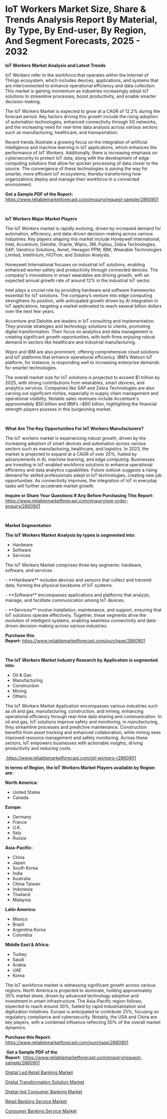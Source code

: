 <p><h1>IoT Workers Market Size, Share & Trends Analysis Report By Material, By Type, By End-user, By Region, And Segment Forecasts, 2025 - 2032</h1></p><p><strong>IoT Workers Market Analysis and Latest Trends</strong></p>
<p><p>IoT Workers refer to the workforce that operates within the Internet of Things ecosystem, which includes devices, applications, and systems that are interconnected to enhance operational efficiency and data collection. This market is gaining momentum as industries increasingly adopt IoT solutions to streamline processes, boost productivity, and enable smarter decision-making.</p><p>The IoT Workers Market is expected to grow at a CAGR of 12.2% during the forecast period. Key factors driving this growth include the rising adoption of automation technologies, enhanced connectivity through 5G networks, and the increasing need for real-time data analysis across various sectors such as manufacturing, healthcare, and transportation. </p><p>Recent trends illustrate a growing focus on the integration of artificial intelligence and machine learning in IoT applications, which enhances the performance of IoT Workers. Additionally, there is increasing emphasis on cybersecurity to protect IoT data, along with the development of edge computing solutions that allow for quicker processing of data closer to the source. The convergence of these technologies is paving the way for smarter, more efficient IoT ecosystems, thereby transforming how organizations deploy and manage their workforce in a connected environment.</p></p>
<p><strong>Get a Sample PDF of the Report:&nbsp;</strong> <a href="https://www.reliablemarketforecast.com/enquiry/request-sample/2860901?utm_campaign=1134&utm_medium=2&utm_source=Github&utm_content=ia&utm_term=12032025&utm_id=iot-workers">https://www.reliablemarketforecast.com/enquiry/request-sample/2860901</a></p>
<p>&nbsp;</p>
<p><strong>IoT Workers Major Market Players</strong></p>
<p><p>The IoT Workers market is rapidly evolving, driven by increased demand for automation, efficiency, and data-driven decision-making across various industries. Key players shaping this market include Honeywell International, Intel, Accenture, Deloitte, Oracle, Wipro, 3M, Fujitsu, Zebra Technologies, SAP, Vandrico Solutions, Avnet, Hexagon PPM, IBM, Wearable Technologies Limited, Intellinium, hIOTron, and Solution Analysts.</p><p>Honeywell International focuses on industrial IoT solutions, enabling enhanced worker safety and productivity through connected devices. The company's innovations in smart wearables are driving growth, with an expected annual growth rate of around 12% in the industrial IoT sector.</p><p>Intel plays a crucial role by providing hardware and software frameworks essential for IoT solutions. The company’s venture into edge computing strengthens its position, with anticipated growth driven by AI integration in IoT applications, targeting a market estimated to reach several billion dollars over the next few years.</p><p>Accenture and Deloitte are leaders in IoT consulting and implementation. They provide strategies and technology solutions to clients, promoting digital transformation. Their focus on analytics and data management is creating significant growth opportunities, with both firms enjoying robust demand in sectors like healthcare and industrial manufacturing.</p><p>Wipro and IBM are also prominent, offering comprehensive cloud solutions and IoT platforms that enhance operational efficiency. IBM’s Watson IoT platform, for instance, is responding well to increasing enterprise demands for smarter technologies.</p><p>The overall market size for IoT solutions is projected to exceed $1 trillion by 2025, with strong contributions from wearables, smart devices, and analytics services. Companies like SAP and Zebra Technologies are also carving out significant niches, especially in supply chain management and operational visibility. Notable sales revenues include Accenture's approximately $50 billion and IBM’s ~$60 billion, highlighting the financial strength players possess in this burgeoning market.</p></p>
<p>&nbsp;</p>
<p><strong>What Are The Key Opportunities For IoT Workers Manufacturers?</strong></p>
<p><p>The IoT workers market is experiencing robust growth, driven by the increasing adoption of smart devices and automation across various sectors such as manufacturing, healthcare, and logistics. In 2023, the market is projected to expand at a CAGR of over 25%, fueled by advancements in AI, machine learning, and edge computing. Businesses are investing in IoT-enabled workforce solutions to enhance operational efficiency and data analytics capabilities. Future outlook suggests a rising demand for skilled professionals adept in IoT technologies, creating new job opportunities. As connectivity improves, the integration of IoT in everyday tasks will further accelerate market growth.</p></p>
<p><strong>Inquire or Share Your Questions If Any Before Purchasing This Report:</strong> <a href="https://www.reliablemarketforecast.com/enquiry/pre-order-enquiry/2860901?utm_campaign=1134&utm_medium=2&utm_source=Github&utm_content=ia&utm_term=12032025&utm_id=iot-workers">https://www.reliablemarketforecast.com/enquiry/pre-order-enquiry/2860901</a></p>
<p>&nbsp;</p>
<p><strong>Market Segmentation</strong></p>
<p><strong>The IoT Workers Market Analysis by types is segmented into:</strong></p>
<p><ul><li>Hardware</li><li>Software</li><li>Services</li></ul></p>
<p><p>The IoT Workers Market comprises three key segments: hardware, software, and services. </p><p>- **Hardware** includes devices and sensors that collect and transmit data, forming the physical backbone of IoT systems. </p><p>- **Software** encompasses applications and platforms that analyze, manage, and facilitate communication among IoT devices. </p><p>- **Services** involve installation, maintenance, and support, ensuring that IoT solutions operate effectively. Together, these segments drive the evolution of intelligent systems, enabling seamless connectivity and data-driven decision-making across various industries.</p></p>
<p><strong>Purchase this Report:&nbsp;</strong><a href="https://www.reliablemarketforecast.com/purchase/2860901?utm_campaign=1134&utm_medium=2&utm_source=Github&utm_content=ia&utm_term=12032025&utm_id=iot-workers">https://www.reliablemarketforecast.com/purchase/2860901</a></p>
<p>&nbsp;</p>
<p><strong>The IoT Workers Market Industry Research by Application is segmented into:</strong></p>
<p><ul><li>Oil & Gas</li><li>Manufacturing</li><li>Construction</li><li>Mining</li><li>Others</li></ul></p>
<p><p>The IoT Workers Market Application encompasses various industries such as oil and gas, manufacturing, construction, and mining, enhancing operational efficiency through real-time data sharing and communication. In oil and gas, IoT solutions improve safety and monitoring; in manufacturing, they streamline processes and predictive maintenance. Construction benefits from asset tracking and enhanced collaboration, while mining sees improved resource management and safety monitoring. Across these sectors, IoT empowers businesses with actionable insights, driving productivity and reducing costs.</p></p>
<p><a href="https://www.reliablemarketforecast.com/iot-workers-r2860901?utm_campaign=1134&utm_medium=2&utm_source=Github&utm_content=ia&utm_term=12032025&utm_id=iot-workers">&nbsp;https://www.reliablemarketforecast.com/iot-workers-r2860901</a></p>
<p><strong>In terms of Region, the IoT Workers Market Players available by Region are:</strong></p>
<p>
    <p> <strong> North America: </strong>
        <ul>
            <li>United States</li>
            <li>Canada</li>
        </ul>
        </p> 
    <p> <strong> Europe: </strong>
        <ul>
            <li>Germany</li>
            <li>France</li>
            <li>U.K.</li>
            <li>Italy</li>
            <li>Russia</li>
        </ul>
        </p> 
    <p> <strong> Asia-Pacific: </strong>
        <ul>
            <li>China</li>
            <li>Japan</li>
            <li>South Korea</li>
            <li>India</li>
            <li>Australia</li>
            <li>China Taiwan</li>
            <li>Indonesia</li>
            <li>Thailand</li>
            <li>Malaysia</li>
        </ul>
        </p> 
    <p> <strong> Latin America: </strong>
        <ul>
            <li>Mexico</li>
            <li>Brazil</li>
            <li>Argentina Korea</li>
            <li>Colombia</li>
        </ul>
        </p> 
    <p> <strong> Middle East & Africa: </strong>
        <ul>
            <li>Turkey</li>
            <li>Saudi</li>
            <li>Arabia</li>
            <li>UAE</li>
            <li>Korea</li>
        </ul>
    </p>
    </p>
<p><p>The IoT workforce market is witnessing significant growth across various regions. North America is projected to dominate, holding approximately 35% market share, driven by advanced technology adoption and investment in smart infrastructure. The Asia-Pacific region follows, expected to reach around 30%, fueled by rapid industrialization and digitization initiatives. Europe is anticipated to contribute 25%, focusing on regulatory compliance and cybersecurity. Notably, the USA and China are key players, with a combined influence reflecting 50% of the overall market dynamics.</p></p>
<p><strong>Purchase this Report: </strong><a href="https://www.reliablemarketforecast.com/purchase/2860901?utm_campaign=1134&utm_medium=2&utm_source=Github&utm_content=ia&utm_term=12032025&utm_id=iot-workers">https://www.reliablemarketforecast.com/purchase/2860901</a></p>
<p>&nbsp;<strong>Get a Sample PDF of the Report:&nbsp;&nbsp;</strong><a href="https://www.reliablemarketforecast.com/enquiry/request-sample/2860901?utm_campaign=1134&utm_medium=2&utm_source=Github&utm_content=ia&utm_term=12032025&utm_id=iot-workers">https://www.reliablemarketforecast.com/enquiry/request-sample/2860901</a></p>
<p><strong></strong></p>
<p><p><a href="https://github.com/kuziaaring40/Market-Research-Report-List-1/blob/main/digital-led-retail-banking-market.md?utm_campaign=1134&utm_medium=2&utm_source=Github&utm_content=ia&utm_term=12032025&utm_id=iot-workers">Digital Led Retail Banking Market</a></p><p><a href="https://github.com/alablisepah/Market-Research-Report-List-1/blob/main/digital-transformation-solution-market.md?utm_campaign=1134&utm_medium=2&utm_source=Github&utm_content=ia&utm_term=12032025&utm_id=iot-workers">Digital Transformation Solution Market</a></p><p><a href="https://github.com/hoganemken50/Market-Research-Report-List-1/blob/main/digital-led-consumer-banking-market.md?utm_campaign=1134&utm_medium=2&utm_source=Github&utm_content=ia&utm_term=12032025&utm_id=iot-workers">Digital-led Consumer Banking Market</a></p><p><a href="https://github.com/bauzolesco/Market-Research-Report-List-1/blob/main/retail-banking-service-market.md?utm_campaign=1134&utm_medium=2&utm_source=Github&utm_content=ia&utm_term=12032025&utm_id=iot-workers">Retail Banking Service Market</a></p><p><a href="https://github.com/ujanoandryvw/Market-Research-Report-List-1/blob/main/consumer-banking-service-market.md?utm_campaign=1134&utm_medium=2&utm_source=Github&utm_content=ia&utm_term=12032025&utm_id=iot-workers">Consumer Banking Service Market</a></p></p>